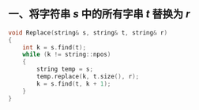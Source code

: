 ## 一、将字符串 $s$ 中的所有字串 $t$ 替换为 $r$

```c++
void Replace(string& s, string& t, string& r)
{
    int k = s.find(t);
    while (k != string::npos)
    {
    	string temp = s;
    	temp.replace(k, t.size(), r);
    	k = s.find(t, k + 1);
    }
}
```